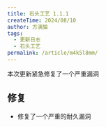 ```yaml
---
title: 石头工艺 1.1.1
createTime: 2024/08/10
author: 方漓猫
tags:
  - 更新日志
  - 石头工艺
permalink: /article/m4k5l8mm/
---
```

本次更新紧急修复了一个严重漏洞

<!-- more -->
## 修复
- 修复了一个严重的耐久漏洞